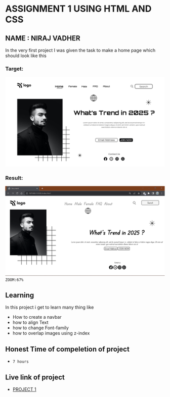 # ASSIGNMENT 1 USING HTML AND CSS

## NAME : NIRAJ VADHER 

In the very first project I was given the task to make a home page which should look like this

### Target:
![target](1.png)

### Result:

![result](result.png)
`ZOOM:67%`
## Learning
In this project i get to learn many thing like
- How to create a navbar
- how to align Text
- how to change Font-family
- how to overlap images using z-index

## Honest Time of compeletion of project
- `7 hours`

## Live link of project
 - [PROJECT 1](https://tempproject1.netlify.app/)
